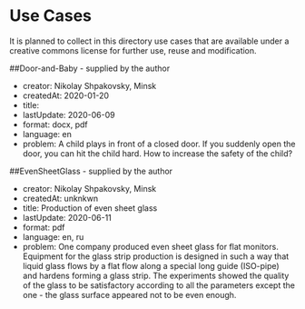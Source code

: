 # Use Cases

It is planned to collect in this directory use cases that are available under
a creative commons license for further use, reuse and modification.

##Door-and-Baby - supplied by the author
  - creator: Nikolay Shpakovsky, Minsk
  - createdAt: 2020-01-20
  - title:
  - lastUpdate: 2020-06-09
  - format: docx, pdf
  - language: en
  - problem: A child plays in front of a closed door. If you suddenly open the
    door, you can hit the child hard.  How to increase the safety of the
    child?

##EvenSheetGlass - supplied by the author
  - creator: Nikolay Shpakovsky, Minsk
  - createdAt: unknkwn
  - title: Production of even sheet glass
  - lastUpdate: 2020-06-11
  - format: pdf
  - language: en, ru
  - problem: One company produced even sheet glass for flat monitors.
    Equipment for the glass strip production is designed in such a way that
    liquid glass flows by a flat flow along a special long guide (ISO-pipe)
    and hardens forming a glass strip.  The experiments showed the quality of
    the glass to be satisfactory according to all the parameters except the
    one - the glass surface appeared not to be even enough.

